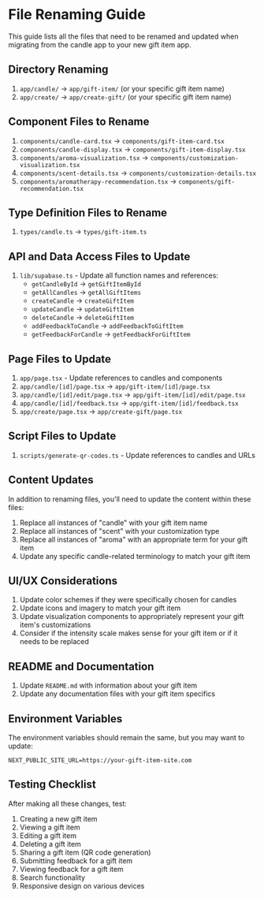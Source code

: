 # File Renaming Guide

This guide lists all the files that need to be renamed and updated when migrating from the candle app to your new gift item app.

## Directory Renaming

1. `app/candle/` → `app/gift-item/` (or your specific gift item name)
2. `app/create/` → `app/create-gift/` (or your specific gift item name)

## Component Files to Rename

1. `components/candle-card.tsx` → `components/gift-item-card.tsx`
2. `components/candle-display.tsx` → `components/gift-item-display.tsx`
3. `components/aroma-visualization.tsx` → `components/customization-visualization.tsx`
4. `components/scent-details.tsx` → `components/customization-details.tsx`
5. `components/aromatherapy-recommendation.tsx` → `components/gift-recommendation.tsx`

## Type Definition Files to Rename

1. `types/candle.ts` → `types/gift-item.ts`

## API and Data Access Files to Update

1. `lib/supabase.ts` - Update all function names and references:
   - `getCandleById` → `getGiftItemById`
   - `getAllCandles` → `getAllGiftItems`
   - `createCandle` → `createGiftItem`
   - `updateCandle` → `updateGiftItem`
   - `deleteCandle` → `deleteGiftItem`
   - `addFeedbackToCandle` → `addFeedbackToGiftItem`
   - `getFeedbackForCandle` → `getFeedbackForGiftItem`

## Page Files to Update

1. `app/page.tsx` - Update references to candles and components
2. `app/candle/[id]/page.tsx` → `app/gift-item/[id]/page.tsx`
3. `app/candle/[id]/edit/page.tsx` → `app/gift-item/[id]/edit/page.tsx`
4. `app/candle/[id]/feedback.tsx` → `app/gift-item/[id]/feedback.tsx`
5. `app/create/page.tsx` → `app/create-gift/page.tsx`

## Script Files to Update

1. `scripts/generate-qr-codes.ts` - Update references to candles and URLs

## Content Updates

In addition to renaming files, you'll need to update the content within these files:

1. Replace all instances of "candle" with your gift item name
2. Replace all instances of "scent" with your customization type
3. Replace all instances of "aroma" with an appropriate term for your gift item
4. Update any specific candle-related terminology to match your gift item

## UI/UX Considerations

1. Update color schemes if they were specifically chosen for candles
2. Update icons and imagery to match your gift item
3. Update visualization components to appropriately represent your gift item's customizations
4. Consider if the intensity scale makes sense for your gift item or if it needs to be replaced

## README and Documentation

1. Update `README.md` with information about your gift item
2. Update any documentation files with your gift item specifics

## Environment Variables

The environment variables should remain the same, but you may want to update:

```
NEXT_PUBLIC_SITE_URL=https://your-gift-item-site.com
```

## Testing Checklist

After making all these changes, test:

1. Creating a new gift item
2. Viewing a gift item
3. Editing a gift item
4. Deleting a gift item
5. Sharing a gift item (QR code generation)
6. Submitting feedback for a gift item
7. Viewing feedback for a gift item
8. Search functionality
9. Responsive design on various devices 